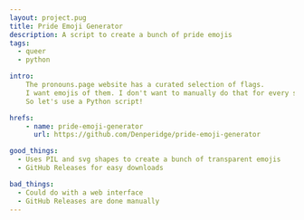 ```yaml
---
layout: project.pug
title: Pride Emoji Generator
description: A script to create a bunch of pride emojis
tags:
  - queer
  - python

intro:
    The pronouns.page website has a curated selection of flags.
    I want emojis of them. I don't want to manually do that for every single one though.
    So let's use a Python script!

hrefs:
    - name: pride-emoji-generator
      url: https://github.com/Denperidge/pride-emoji-generator

good_things:
  - Uses PIL and svg shapes to create a bunch of transparent emojis
  - GitHub Releases for easy downloads

bad_things:
  - Could do with a web interface
  - GitHub Releases are done manually
---
```

